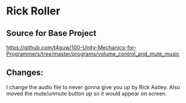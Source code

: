# Rick Roller

## Source for Base Project
https://github.com/t4guw/100-Unity-Mechanics-for-Programmers/tree/master/programs/volume_control_and_mute_music 

## Changes:
I change the audio file to never gonna give you up by Rick Astley.
Also moved the mute/unmute button up so it would appear on screen.